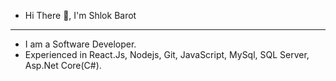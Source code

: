 - Hi There 👋, I'm Shlok Barot 
--------------------------------
- I am a Software Developer.
- Experienced in React.Js, Nodejs, Git, JavaScript, MySql, SQL Server, Asp.Net Core(C#). 



